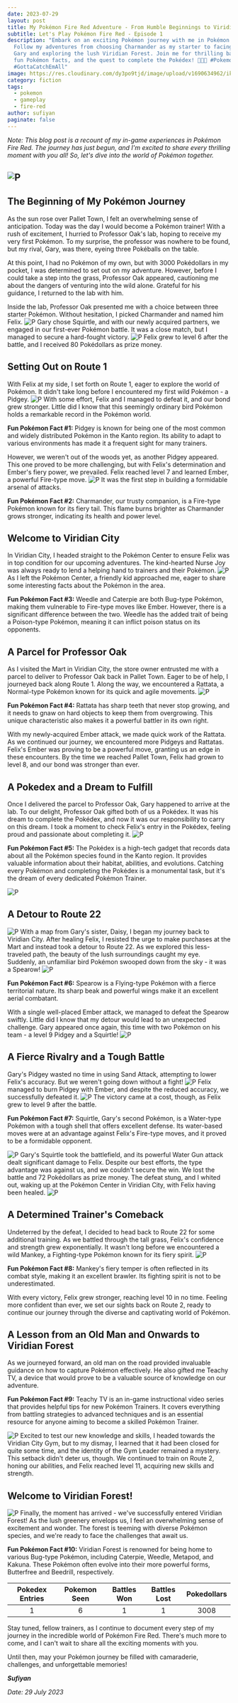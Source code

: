 ```yaml
---
date: 2023-07-29
layout: post
title: My Pokémon Fire Red Adventure - From Humble Beginnings to Viridian Forest!
subtitle: Let's Play Pokémon Fire Red - Episode 1
description: "Embark on an exciting Pokémon journey with me in Pokémon Fire Red!
  Follow my adventures from choosing Charmander as my starter to facing rival
  Gary and exploring the lush Viridian Forest. Join me for thrilling battles,
  fun Pokémon facts, and the quest to complete the Pokédex! 🌟🔥🍃 #Pokemon
  #GottaCatchEmAll"
image: https://res.cloudinary.com/dy3po9tjd/image/upload/v1690634962/ikmWwfEuNt_pixtdm.png
category: fiction
tags:
  - pokemon
  - gameplay
  - fire-red
author: sufiyan
paginate: false
---
```

*Note: This blog post is a recount of my in-game experiences in Pokémon Fire Red. The journey has just begun, and I'm excited to share every thrilling moment with you all! So, let's dive into the world of Pokémon together.*

## ![P](https://res.cloudinary.com/dy3po9tjd/image/upload/v1690634856/e86457ef97730a4505cab3364ecc7031_k7ynch.png)

## The Beginning of My Pokémon Journey

As the sun rose over Pallet Town, I felt an overwhelming sense of anticipation. Today was the day I would become a Pokémon trainer! With a rush of excitement, I hurried to Professor Oak's lab, hoping to receive my very first Pokémon. To my surprise, the professor was nowhere to be found, but my rival, Gary, was there, eyeing three Pokéballs on the table.

At this point, I had no Pokémon of my own, but with 3000 Pokédollars in my pocket, I was determined to set out on my adventure. However, before I could take a step into the grass, Professor Oak appeared, cautioning me about the dangers of venturing into the wild alone. Grateful for his guidance, I returned to the lab with him.

Inside the lab, Professor Oak presented me with a choice between three starter Pokémon. Without hesitation, I picked Charmander and named him Felix.
![P](https://res.cloudinary.com/dy3po9tjd/image/upload/v1690634694/mpv-shot0005_iputjv.jpg)
Gary chose Squirtle, and with our newly acquired partners, we engaged in our first-ever Pokémon battle. It was a close match, but I managed to secure a hard-fought victory. 
![P](https://res.cloudinary.com/dy3po9tjd/image/upload/v1690635717/mpv-shot0006_pq3pqo.jpg)
Felix grew to level 6 after the battle, and I received 80 Pokédollars as prize money.

## Setting Out on Route 1

With Felix at my side, I set forth on Route 1, eager to explore the world of Pokémon. It didn't take long before I encountered my first wild Pokémon - a Pidgey. 
![P](https://res.cloudinary.com/dy3po9tjd/image/upload/v1690635717/mpv-shot0007_sl3pnt.jpg)
With some effort, Felix and I managed to defeat it, and our bond grew stronger. Little did I know that this seemingly ordinary bird Pokémon holds a remarkable record in the Pokémon world.

**Fun Pokémon Fact #1:** Pidgey is known for being one of the most common and widely distributed Pokémon in the Kanto region. Its ability to adapt to various environments has made it a frequent sight for many trainers.

However, we weren't out of the woods yet, as another Pidgey appeared. This one proved to be more challenging, but with Felix's determination and Ember's fiery power, we prevailed. Felix reached level 7 and learned Ember, a powerful Fire-type move.
![P](https://res.cloudinary.com/dy3po9tjd/image/upload/v1690637599/2775aeb45e4744cdb5bb07f82ee1f5bb_yfbznf.gif)
It was the first step in building a formidable arsenal of attacks.

**Fun Pokémon Fact #2:** Charmander, our trusty companion, is a Fire-type Pokémon known for its fiery tail. This flame burns brighter as Charmander grows stronger, indicating its health and power level.

## Welcome to Viridian City

In Viridian City, I headed straight to the Pokémon Center to ensure Felix was in top condition for our upcoming adventures. The kind-hearted Nurse Joy was always ready to lend a helping hand to trainers and their Pokémon. 
![P](https://res.cloudinary.com/dy3po9tjd/image/upload/v1690635717/mpv-shot0009_zsixpr.jpg)
As I left the Pokémon Center, a friendly kid approached me, eager to share some interesting facts about the Pokémon in the area.

**Fun Pokémon Fact #3:** Weedle and Caterpie are both Bug-type Pokémon, making them vulnerable to Fire-type moves like Ember. However, there is a significant difference between the two. Weedle has the added trait of being a Poison-type Pokémon, meaning it can inflict poison status on its opponents.

## A Parcel for Professor Oak

As I visited the Mart in Viridian City, the store owner entrusted me with a parcel to deliver to Professor Oak back in Pallet Town. Eager to be of help, I journeyed back along Route 1. Along the way, we encountered a Rattata, a Normal-type Pokémon known for its quick and agile movements.
![P](https://res.cloudinary.com/dy3po9tjd/image/upload/v1690635717/mpv-shot0010_uvbmeb.jpg)

**Fun Pokémon Fact #4:** Rattata has sharp teeth that never stop growing, and it needs to gnaw on hard objects to keep them from overgrowing. This unique characteristic also makes it a powerful battler in its own right.

With my newly-acquired Ember attack, we made quick work of the Rattata. As we continued our journey, we encountered more Pidgeys and Rattatas. Felix's Ember was proving to be a powerful move, granting us an edge in these encounters. By the time we reached Pallet Town, Felix had grown to level 8, and our bond was stronger than ever.

## A Pokedex and a Dream to Fulfill

Once I delivered the parcel to Professor Oak, Gary happened to arrive at the lab. To our delight, Professor Oak gifted both of us a Pokédex. It was his dream to complete the Pokédex, and now it was our responsibility to carry on this dream. I took a moment to check Felix's entry in the Pokédex, feeling proud and passionate about completing it.
![P](https://res.cloudinary.com/dy3po9tjd/image/upload/v1690635717/mpv-shot0011_poovgq.jpg)

**Fun Pokémon Fact #5:** The Pokédex is a high-tech gadget that records data about all the Pokémon species found in the Kanto region. It provides valuable information about their habitat, abilities, and evolutions. Catching every Pokémon and completing the Pokédex is a monumental task, but it's the dream of every dedicated Pokémon Trainer.

![P](https://res.cloudinary.com/dy3po9tjd/image/upload/v1690635718/mpv-shot0012_hwnxtw.jpg)

## A Detour to Route 22
![P](https://res.cloudinary.com/dy3po9tjd/image/upload/v1690635718/mpv-shot0013_eqwe67.jpg)
With a map from Gary's sister, Daisy, I began my journey back to Viridian City. After healing Felix, I resisted the urge to make purchases at the Mart and instead took a detour to Route 22. As we explored this less-traveled path, the beauty of the lush surroundings caught my eye. Suddenly, an unfamiliar bird Pokémon swooped down from the sky - it was a Spearow!
![P](https://res.cloudinary.com/dy3po9tjd/image/upload/v1690635718/mpv-shot0014_uyrnwa.jpg)

**Fun Pokémon Fact #6:** Spearow is a Flying-type Pokémon with a fierce territorial nature. Its sharp beak and powerful wings make it an excellent aerial combatant.

With a single well-placed Ember attack, we managed to defeat the Spearow swiftly. Little did I know that my detour would lead to an unexpected challenge. Gary appeared once again, this time with two Pokémon on his team - a level 9 Pidgey and a Squirtle!
![P](https://res.cloudinary.com/dy3po9tjd/image/upload/v1690635718/mpv-shot0016_rjzg5t.jpg)
## A Fierce Rivalry and a Tough Battle

Gary's Pidgey wasted no time in using Sand Attack, attempting to lower Felix's accuracy. But we weren't going down without a fight! 
![P](https://res.cloudinary.com/dy3po9tjd/image/upload/v1690636787/mpv-shot0017_ruru5i.jpg)
Felix managed to burn Pidgey with Ember, and despite the reduced accuracy, we successfully defeated it. 
![P](https://res.cloudinary.com/dy3po9tjd/image/upload/v1690636787/mpv-shot0018_elerfu.jpg)
The victory came at a cost, though, as Felix grew to level 9 after the battle.

**Fun Pokémon Fact #7:** Squirtle, Gary's second Pokémon, is a Water-type Pokémon with a tough shell that offers excellent defense. Its water-based moves were at an advantage against Felix's Fire-type moves, and it proved to be a formidable opponent.

![P](https://res.cloudinary.com/dy3po9tjd/image/upload/v1690636787/mpv-shot0019_dpvzrl.jpg)
Gary's Squirtle took the battlefield, and its powerful Water Gun attack dealt significant damage to Felix. Despite our best efforts, the type advantage was against us, and we couldn't secure the win. We lost the battle and 72 Pokédollars as prize money. The defeat stung, and I whited out, waking up at the Pokémon Center in Viridian City, with Felix having been healed.
![P](https://res.cloudinary.com/dy3po9tjd/image/upload/v1690636788/mpv-shot0023_rj391r.jpg)

## A Determined Trainer's Comeback

Undeterred by the defeat, I decided to head back to Route 22 for some additional training. As we battled through the tall grass, Felix's confidence and strength grew exponentially. It wasn't long before we encountered a wild Mankey, a Fighting-type Pokémon known for its fiery spirit.
![P](https://res.cloudinary.com/dy3po9tjd/image/upload/v1690636788/mpv-shot0024_rgln6q.jpg)

**Fun Pokémon Fact #8:** Mankey's fiery temper is often reflected in its combat style, making it an excellent brawler. Its fighting spirit is not to be underestimated.

With every victory, Felix grew stronger, reaching level 10 in no time. Feeling more confident than ever, we set our sights back on Route 2, ready to continue our journey through the diverse and captivating world of Pokémon.

## A Lesson from an Old Man and Onwards to Viridian Forest

As we journeyed forward, an old man on the road provided invaluable guidance on how to capture Pokémon effectively. He also gifted me Teachy TV, a device that would prove to be a valuable source of knowledge on our adventure.

**Fun Pokémon Fact #9:** Teachy TV is an in-game instructional video series that provides helpful tips for new Pokémon Trainers. It covers everything from battling strategies to advanced techniques and is an essential resource for anyone aiming to become a skilled Pokémon Trainer.

![P](https://res.cloudinary.com/dy3po9tjd/image/upload/v1690637218/mpv-shot0025_e2alku.jpg)
Excited to test our new knowledge and skills, I headed towards the Viridian City Gym, but to my dismay, I learned that it had been closed for quite some time, and the identity of the Gym Leader remained a mystery. This setback didn't deter us, though. We continued to train on Route 2, honing our abilities, and Felix reached level 11, acquiring new skills and strength.

## Welcome to Viridian Forest!

![P](https://res.cloudinary.com/dy3po9tjd/image/upload/v1690637218/mpv-shot0026_psuhs9.jpg)
Finally, the moment has arrived - we've successfully entered Viridian Forest! As the lush greenery envelops us, I feel an overwhelming sense of excitement and wonder. The forest is teeming with diverse Pokémon species, and we're ready to face the challenges that await us.

**Fun Pokémon Fact #10:** Viridian Forest is renowned for being home to various Bug-type Pokémon, including Caterpie, Weedle, Metapod, and Kakuna. These Pokémon often evolve into their more powerful forms, Butterfree and Beedrill, respectively.

| **Pokedex Entries** | **Pokemon Seen** | **Battles Won** | **Battles Lost** | **Pokedollars** |
|:------------------:|:---------------:|:--------------:|:---------------:|:--------------:|
|        1           |        6        |       1        |        1        |      3008      |


Stay tuned, fellow trainers, as I continue to document every step of my journey in the incredible world of Pokémon Fire Red. There's much more to come, and I can't wait to share all the exciting moments with you.

Until then, may your Pokémon journey be filled with camaraderie, challenges, and unforgettable memories!

***Sufiyan***

*Date: 29 July 2023*

